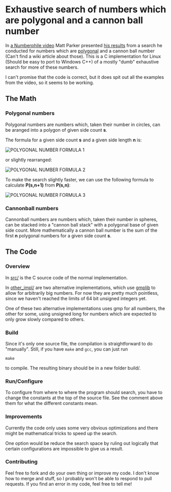 # Exhaustive search of numbers which are polygonal and a cannon ball number

In [a Numberphile video](https://www.youtube.com/watch?v=q6L06pyt9CA) Matt Parker presented [his results](https://www.numberphile.com/cannon-ball-numbers) from a search he conducted for numbers which are [polygonal](https://en.wikipedia.org/wiki/Polygonal_number) and a cannon ball number (Can't find a wiki article about those). This is a C implementation for Linux (Should be easy to port to Windows C++) of a mostly "dumb" exhaustive search for more of these numbers.

I can't promise that the code is correct, but it does spit out all the examples from the video, so it seems to be working.

## The Math

### Polygonal numbers

Polygonal numbers are numbers which, taken their number in circles, can be aranged into a polygon of given side count **s**.

The formula for a given side count **s** and a given side length **n** is:

![POLYGONAL NUMBER FORMULA 1](https://wikimedia.org/api/rest_v1/media/math/render/svg/0fc8bcb639d6709efa53b39bc4fcd8e57da65999)

or slightly rearranged:

![POLYGONAL NUMBER FORMULA 2](https://wikimedia.org/api/rest_v1/media/math/render/svg/3bd958e84a96b2601be5d9b758c169f88a44863b)

To make the search slightly faster, we can use the following formula to calculate **P(s,n+1)** from **P(s,n)**:

![POLYGONAL NUMBER FORMULA 3](https://wikimedia.org/api/rest_v1/media/math/render/svg/cc5297af8722449c5805acc848b9dbce25b8e0d4)
 
### Cannonball numbers

Cannonball numbers are numbers which, taken their number in spheres, can be stacked into a "cannon ball stack" with a polygonal base of given side count. More mathematically a cannon ball number is the sum of the first **n** polygonal numbers for a given side count **s**.

## The Code

### Overview

In [src/](src/) is the C source code of the normal implementation.

In [other_impl/](other_impl/) are two alternative implementations, which use [gmplib](https://gmplib.org) to allow for arbitrarily big numbers. For now they are pretty much pointless, since we haven't reached the limits of 64 bit unsigned integers yet.

One of these two alternative implementations uses gmp for all numbers, the other for some, using unsigned long for numbers which are expected to only grow slowly compared to others.

### Build

Since it's only one source file, the compilation is straightforward to do "manually". Still, if you have `make` and `gcc`, you can just run

```
make
```

to compile. The resulting binary should be in a new folder build/.

### Run/Configure

To configure from where to where the program should search, you have to change the constants at the top of the source file. See the comment above them for what the different constants mean.

### Improvements

Currently the code only uses some very obvious optimizations and there might be mathematical tricks to speed up the search.

One option would be reduce the search space by ruling out logically that certain configurations are impossible to give us a result.

### Contributing

Feel free to fork and do your own thing or improve my code. I don't know how to merge and stuff, so I probably won't be able to respond to pull requests. If you find an error in my code, feel free to tell me!
